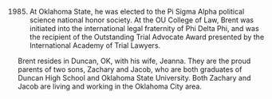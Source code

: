 ﻿---
fname: 'G. Brent'
lname: 'Russell'
id: 935
published: false
layout: judge-bio
---
1985. At Oklahoma State, he was
elected to the Pi Sigma Alpha political science national honor society.
At the OU College of Law, Brent was initiated into the international
legal fraternity of Phi Delta Phi, and was the recipient of the
Outstanding Trial Advocate Award presented by the International Academy
of Trial Lawyers.

Brent resides in Duncan, OK, with his wife, Jeanna. They are the proud
parents of two sons, Zachary and Jacob, who are both graduates of Duncan
High School and Oklahoma State University. Both Zachary and Jacob are
living and working in the Oklahoma City area.
